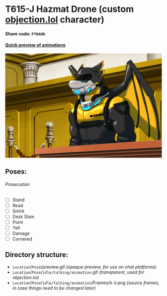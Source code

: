 # T615-J Hazmat Drone (custom [objection.lol](https://github.com/objection-lol/website/) character)
#### Share code: `FTNAHN`
#### [Quick preview of animations](https://objection.lol/objection/838174)
![Preview](/Prosecution/Smirk/smirk-preview.gif)

## Poses:
###### Prosecution
- [ ] Stand
- [ ] Read
- [ ] Smirk
- [ ] Desk Slam
- [ ] Point
- [ ] Yell
- [ ] Damage
- [ ] Cornered

## Directory structure:
* `Location`/`Pose`/preview.gif *(opaque preview, for use on chat platforms)*
* `Location`/`Pose`/`idle/talking/animation`.gif *(transparent, used for objection.lol)*
* `Location`/`Pose`/`idle/talking/animation`/Frames/`0-9`.png *(source frames, in case things need to be changed later)*
